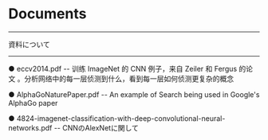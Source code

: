 # Documents
-----------------

資料について

-----------------

● eccv2014.pdf -- 训练 ImageNet 的 CNN 例子，来自 Zeiler 和 Fergus 的论文 。分析网络中的每一层侦测到什么，看到每一层如何侦测更复杂的概念 

● AlphaGoNaturePaper.pdf -- An example of Search being used in Google's AlphaGo paper

● 4824-imagenet-classification-with-deep-convolutional-neural-networks.pdf -- CNNのAlexNetに関して
